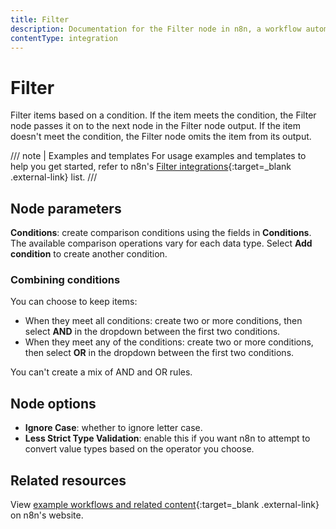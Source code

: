 ```yaml
---
title: Filter
description: Documentation for the Filter node in n8n, a workflow automation platform. Includes guidance on usage, and links to examples.
contentType: integration
---
```


# Filter

Filter items based on a condition. If the item meets the condition, the Filter node passes it on to the next node in the Filter node output. If the item doesn't meet the condition, the Filter node omits the item from its output.

/// note | Examples and templates
For usage examples and templates to help you get started, refer to n8n's [Filter integrations](https://n8n.io/integrations/filter/){:target=_blank .external-link} list.
///

## Node parameters

**Conditions**: create comparison conditions using the fields in **Conditions**. The available comparison operations vary for each data type. Select **Add condition** to create another condition.

### Combining conditions

You can choose to keep items:

* When they meet all conditions: create two or more conditions, then select **AND** in the dropdown between the first two conditions.
* When they meet any of the conditions: create two or more conditions, then select **OR** in the dropdown between the first two conditions.

You can't create a mix of AND and OR rules.

## Node options

- **Ignore Case**: whether to ignore letter case.
- **Less Strict Type Validation**: enable this if you want n8n to attempt to convert value types based on the operator you choose.

## Related resources

View [example workflows and related content](https://n8n.io/integrations/filter/){:target=_blank .external-link} on n8n's website.
